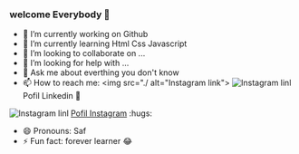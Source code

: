 ### welcome Everybody 👋

- 🔭 I’m currently working on Github
- 🌱 I’m currently learning Html Css Javascript
- 👯 I’m looking to collaborate on ...
- 🤔 I’m looking for help with ...
- 💬 Ask me about everthing you don't know
- 📫 How to reach me:
    <img src="./ alt="Instagram link">
    <img src="./Saf-sa/174857" alt="Instagram linl">Pofil Linkedin</a> :hugs:

<img src="./Saf-sa/Instagram_logo_2022.svg.webp" alt="Instagram linl">
<a href="https://www.instagram.com/salah.safsaf/Salah.safsaf">Pofil Instagram</a> :hugs:


- 😄 Pronouns: Saf
- ⚡ Fun fact: forever learner :joy:

